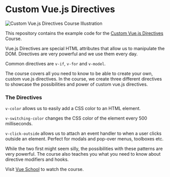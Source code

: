 # Custom Vue.js Directives
![Custom Vue.js Directives Course Illustration](https://vueschool.s3.amazonaws.com/666b63097c07a2c592db06824d7a329b/custom-vuejs-directives.png)

This repository contains the example code for the [Custom Vue.js Directives](https://vueschool.io/courses/custom-vuejs-directives) Course.

Vue.js Directives are special HTML attributes that allow us to manipulate the DOM. Directives are very powerful and we use them every day. 

Common directives are `v-if`, `v-for` and `v-model`.

The course covers all you need to know to be able to create your own, custom vue.js directives. In the course, we create three different directives to showcase the possibilities and power of custom vue.js directives. 

### The Directives
`v-color` allows us to easily add a CSS color to an HTML element.

`v-switching-color` changes the CSS color of the element every 500 milliseconds.

`v-click-outside` allows us to attach an event handler to when a user clicks outside an element. Perfect for modals and pop-over menus, toolboxes etc.

While the two first might seem silly, the possibilities with these patterns are very powerful. The course also teaches you what you need to know about directive modifiers and hooks.

Visit [Vue School](https://vueschool.io/courses/custom-vuejs-directives) to watch the course.